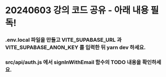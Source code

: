# 20240603 강의 코드 공유 - 아래 내용 필독!

### .env.local 파일을 만들고 VITE_SUPABASE_URL 과 VITE_SUPABASE_ANON_KEY 를 입력한 뒤 yarn dev 하세요.

### src/api/auth.js 에서 signInWithEmail 함수의 TODO 내용을 확인하세요.
